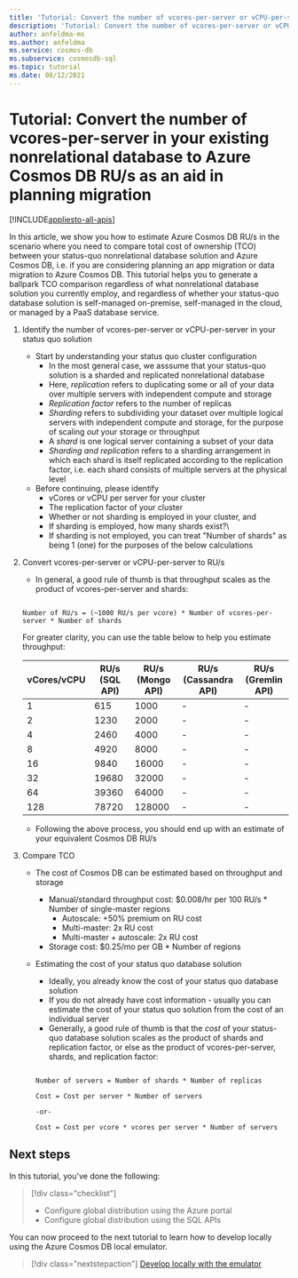 ```yaml
---
title: 'Tutorial: Convert the number of vcores-per-server or vCPU-per-server in your existing nonrelational database to Azure Cosmos DB RU/s as an aid in planning migration'
description: 'Tutorial: Convert the number of vcores-per-server or vCPU-per-server in your existing nonrelational database to Azure Cosmos DB RU/s as an aid in planning migration'
author: anfeldma-ms
ms.author: anfeldma
ms.service: cosmos-db
ms.subservice: cosmosdb-sql
ms.topic: tutorial
ms.date: 08/12/2021
---
```

# Tutorial: Convert the number of vcores-per-server in your existing nonrelational database to Azure Cosmos DB RU/s as an aid in planning migration
[!INCLUDE[appliesto-all-apis](includes/appliesto-all-apis.md)]

In this article, we show you how to estimate Azure Cosmos DB RU/s in the scenario where you need to compare total cost of ownership (TCO) between your status-quo nonrelational database solution and Azure Cosmos DB, i.e. if you are considering planning an app migration or data migration to Azure Cosmos DB. This tutorial helps you to generate a ballpark TCO comparison regardless of what nonrelational database solution you currently employ, and regardless of whether your status-quo database solution is self-managed on-premise, self-managed in the cloud, or managed by a PaaS database service.

1. Identify the number of vcores-per-server or vCPU-per-server in your status quo solution

    * Start by understanding your status quo cluster configuration
        * In the most general case, we asssume that your status-quo solution is a sharded and replicated nonrelational database
        * Here, *replication* refers to duplicating some or all of your data over multiple servers with independent compute and storage
        * *Replication factor* refers to the number of replicas
        * *Sharding* refers to subdividing your dataset over multiple logical servers with independent compute and storage, for the purpose of scaling *out* your storage or throughput
        * A *shard* is one logical server containing a subset of your data
        * *Sharding and replication* refers to a sharding arrangement in which each shard is itself replicated according to the replication factor, i.e. each shard consists of multiple servers at the physical level
    * Before continuing, please identify
        * vCores or vCPU per server for your cluster
        * The replication factor of your cluster
        * Whether or not sharding is employed in your cluster, and
        * If sharding is employed, how many shards exist?\
        * If sharding is not employed, you can treat "Number of shards" as being 1 (one) for the purposes of the below calculations

2. Convert vcores-per-server or vCPU-per-server to RU/s


    * In general, a good rule of thumb is that throughput scales as the product of vcores-per-server and shards:

    ```

    Number of RU/s = (~1000 RU/s per vcore) * Number of vcores-per-server * Number of shards

    ```

    For greater clarity, you can use the table below to help you estimate throughput:


    | vCores/vCPU | RU/s (SQL API) | RU/s (Mongo API) | RU/s (Cassandra API) | RU/s (Gremlin API) |
    |-------------|----------------|------------------|----------------------|--------------------|
    | 1           | 615            |            1000  | -                    | -                  |
    | 2           | 1230            |            2000  | -                    | -                  |
    | 4           | 2460            |            4000  | -                    | -                  |
    | 8           | 4920            |            8000  | -                    | -                  |
    | 16           | 9840            |            16000  | -                    | -                  |
    | 32           | 19680            |            32000  | -                    | -                  |
    | 64           | 39360            |            64000  | -                    | -                  |
    | 128           | 78720            |            128000  | -                    | -                  |

    * Following the above process, you should end up with an estimate of your equivalent Cosmos DB RU/s

3. Compare TCO

    * The cost of Cosmos DB can be estimated based on throughput and storage
        * Manual/standard throughput cost: $0.008/hr per 100 RU/s * Number of single-master regions
            * Autoscale: +50% premium on RU cost
            * Multi-master: 2x RU cost
            * Multi-master + autoscale: 2x RU cost
        * Storage cost: $0.25/mo per GB * Number of regions
    * Estimating the cost of your status quo database solution
        * Ideally, you already know the cost of your status quo database solution
        * If you do not already have cost information - usually you can estimate the cost of your status quo solution from the cost of an individual server
        * Generally, a good rule of thumb is that the *cost* of your status-quo database solution scales as the product of shards and replication factor, or else as the product of vcores-per-server, shards, and replication factor:

        ```

        Number of servers = Number of shards * Number of replicas

        Cost = Cost per server * Number of servers

        -or-

        Cost = Cost per vcore * vcores per server * Number of servers

        ```

## Next steps

In this tutorial, you've done the following:

> [!div class="checklist"]
> * Configure global distribution using the Azure portal
> * Configure global distribution using the SQL APIs

You can now proceed to the next tutorial to learn how to develop locally using the Azure Cosmos DB local emulator.

> [!div class="nextstepaction"]
> [Develop locally with the emulator](local-emulator.md)

[regions]: https://azure.microsoft.com/regions/